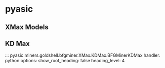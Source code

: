 # pyasic
## XMax Models

## KD Max
::: pyasic.miners.goldshell.bfgminer.XMax.KDMax.BFGMinerKDMax
    handler: python
    options:
        show_root_heading: false
        heading_level: 4

